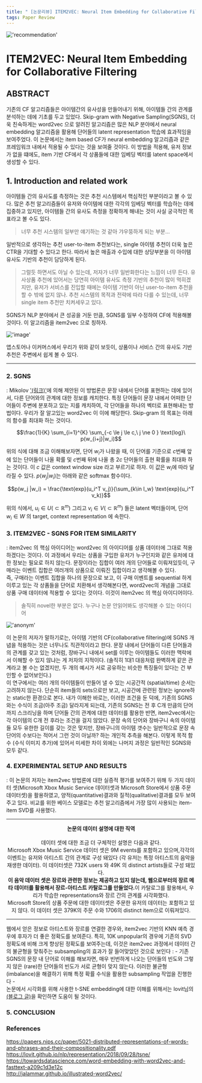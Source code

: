```yaml
---
title: " [논문리뷰] ITEM2VEC: Neural Item Embedding for Collaborative Filtering "
tags: Paper Review
---
```


!['recommendation'](https://scholarshipowl.com/blog/wp-content/uploads/2019/01/72710307_s.png)
# ITEM2VEC: Neural Item Embedding for Collaborative Filtering
## ABSTRACT
기존의 CF 알고리즘들은 아이템간의 유사성을 만들어내기 위해, 아이템들 간의 관계를 분석하는 데에 기초를 두고 있었다. Skip-gram with Negative Sampling(SGNS), 더욱 친숙하게는 word2vec 으로 알려진 알고리즘은 많은 NLP 분야에서 neural embedding 알고리즘을 활용해 단어들의 latent representation 학습에 효과적임을 보여주었다. 이 논문에서는 item based CF가 neural embedding 알고리즘과 같은 프레임워크 내에서 적용될 수 있다는 것을 보여줄 것이다. 이 방법을 적용해, 유저 정보가 없을 떄에도, item 기반 CF에서 각 상품들에 대한 임베딩 벡터를 latent space에서 생성할 수 있다.

## 1. Introduction and related work
아이템들 간의 유사도를 측정하는 것은 추천 시스템에서 핵심적인 부분이라고 볼 수 있다. 많은 추천 알고리즘들이 유저와 아이템에 대한 각각의 임베딩 벡터를 학습하는 데에 집중하고 있지만, 아이템들 간의 유사도 측정을 정확하게 해내는 것이 사실 궁극적인 목표라고 볼 수도 있다.

> 너무 추천 시스템의 일부만 얘기하는 것 같아 갸우뚱하게 되는 부분...

일반적으로 생각하는 추천 user-to-item 추천보다는, single 아이템 추천이 더욱 높은 CTR을 기대할 수 있다고 한다. 따라서 높은 매출과 수입에 대한 상당부분을 이 아이템 유사도 기반의 추천이 담당하게 된다.

> 그럴듯 하면서도 아닐 수 있는데, 저자가 너무 일반화한다는 느낌이 너무 든다. 유사상품 추천에 있어서는 당연히 아이템 유사도 측정 기반의 추천이 많이 먹히겠지만, 유저가 서비스를 진입할 때에는 아이템 기반이 아닌 user-to-item 추천을 할 수 밖에 없지 않나. 추천 시스템의 목적과 전략에 따라 다를 수 있는데, 너무 single item 추천만 치켜세우고 있다.

SGNS가 NLP 분야에서 큰 성공을 거둔 만큼, SGNS를 일부 수정하여 CF에 적용해볼 것이다. 이 알고리즘을 item2vec 으로 칭하자.

!['image'](https://imgur.com/XG6kJpP.png)

앱스토어나 이커머스에서 우리가 위와 같이 보듯이, 상품이나 서비스 간의 유사도 기반 추천은 주변에서 쉽게 볼 수 있다.

---
### 2. SGNS
: Mikolov ['(링크)']((https://papers.nips.cc/paper/5021-distributed-representations-of-words-and-phrases-and-their-compositionality.pdf))에 의해 제안된 이 방법론은 문장 내에서 단어를 표현하는 데에 있어서, 다른 단어와의 관계에 대한 정보를 캐치한다. 특정 단어들이 문장 내에서 어떠한 단어들이 주변에 분포하고 있는 지를 캐치하여, 각 단어들을 하나의 벡터로 표현해내는 방법이다. 우리가 잘 알고있는 word2vec 이 이에 해당한다. Skip-gram 의 목표는 아래의 함수를 최대화 하는 것이다.

$$\frac{1}{K} \sum_{i=1}^{K} \sum_{-c \le j \le c,\ j \ne 0 }  \text{log}\ p(w_{i+j}|w_i)$$

위의 식에 대해 조금 이해해보자면, 단어 $w_i$가 나왔을 때, 이 단어를 기준으로 $c$번째 앞에 있는 단어들이 나올 확률 및 $c$번째 뒤에 나올 총 2$c$ 단어들의 출현 확률을 최대화 하는 것이다. 이 $c$ 값은 context window size 라고 부르기로 하자. 이 값은 $w_i$에 따라 달라질 수 있다. $p(w_j|w_i)$는 아래와 같은 softmax 함수이다.

$$p(w_j |w_i) = \frac{\text{exp}(u_i^T v_j)}{\sum_{k\in I_w} \text{exp}(u_i^T v_k)}$$

위의 식에서, $u_i \in U (\subset \mathbb{R}^m)$ 그리고 $v_i \in V (\subset\mathbb{R}^m)$ 들은 latent 벡터들이며, 단어 $w_i \in W$ 의 target, context representation 에 속한다.

### 3. ITEM2VEC - SGNS FOR ITEM SIMILARITY
: item2vec 의 핵심 아이디어는 word2vec 의 아이디어를 상품 데이터에 그대로 적용하겠다는 것이다. 이 과정에서 우리는 상품을 구입한 유저가 누구인지와 같은 유저에 대한 정보는 필요로 하지 않는다. 문장이라는 집합이 여러 개의 단어들로 이뤄져있듯이, 구매라는 이벤트 집합은 여러개의 상품으로 이뤄진 집합이라고 생각해볼 수 있다. <br>
즉, 구매라는 이벤트 집합을 하나의 문장으로 보고, 이 구매 이벤트를 sequential 하게 이루고 있는 각 상품들을 단어로 치환해서 생각해본다면, word2vec의 개념을 그대로 상품 구매 데이터에 적용할 수 있다는 것이다. 이것이 item2vec 의 핵심 아이디어이다.
> 솔직히 novel한 부분은 없다. 누구나 논문 안읽어봐도 생각해볼 수 있는 아이디어



!['anonym'](https://miro.medium.com/max/1360/1*OtVj_gkDk7vuLKYqOZM3qA.jpeg)

이 논문의 저자가 말하기로는, 아이템 기반의 CF(collaborative filtering)에 SGNS 개념을 적용하는 것은 너무나도 직관적이라고 한다. 문장 내에서 단어들이 다른 단어들과의 관계를 갖고 있는 것처럼, 장바구니 내에서 set를 이루는 아이템들도 이러한 맥락에서 이해할 수 있지 않냐는 게 저자의 지적이다. (솔직히 1대1 대응처럼 완벽하게 같은 관계라고 볼 수는 없겠지만, 두 개의 예시가 서로 공유하는 비슷한 특징들이 있다는 건 부인할 수 없어보인다.)<br>
이 연구에서는 여러 개의 아이템들이 만들어 낼 수 있는 시공간적 (spatial/time) 순서는 고려하지 않는다. 단순히 item들의 sets으로만 보고, 시공간에 관련된 정보는 ignore하는 static한 환경으로 본다. 내가 이해한 바로는, 이러한 조건을 둔 덕에, 기존의 SGNS와는 수식이 조금(아주 조금) 달라지게 되는데, 기존의 SGNS는 전 후 C개 만큼의 단어까지 스크리닝을 하며 단어들 간의 관계에 대한 데이터를 활용한 반면, item2vec에서는 각 아이템의 C개 전 후라는 조건을 걸지 않았다. 문장 속의 단어와 장바구니 속의 아이템들 모두 유한한 길이를 갖는 것은 맞지만, 장바구니의 아이템 갯수는 일반적으로 문장 속 단어의 수보다는 적어서 그런 것이 아닐까? 하는 개인적 추측을 해본다. 이렇게 목적 함수 (수식 이미지 추가)에 있어서 미세한 차이 외에는 나머지 과정은 일반적인 SGNS와 모두 같다.

### 4. EXPERIMENTAL SETUP AND RESULTS
:<space> 이 논문의 저자는 item2vec 방법론에 대한 실증적 평가를 보여주기 위해 두 가지 데이터 셋(Microsoft Xbox Music Service 데이터셋과 Microsoft Store에서 상품 주문 데이터셋)을 활용하였고, 양적(quantitative)결과와 질적(qualitative)결과를 모두 보여주고 있다. 비교를 위한 베이스 모델로는 추천 알고리즘에서 가장 많이 사용되는 item-item SVD를 사용했다.<br>
***
 <center><b>논문의 데이터 설명에 대한 직역<br></b><br>
 데이터 셋에 대한 조금 더 구체적인 설명은 다음과 같다.<br>
 Microsoft Xbox Music Service 데이터 셋은 9M events를 포함하고 있으며,각각의 이벤트는 유저와 아티스트 간의 관계로 구성 돼있다 (각 유저는 특정 아티스트의 음악을 재생한 데이터). 이 데이터셋은 732K users 와 49K 의 distinct artists들로 구성 돼있다.<br>
 <b>이 음악 데이터 셋은 장르와 관련한 정보는 제공하고 있지 않는데, 웹으로부터의 장르 메타 데이터를 활용해서 장르-아티스트 카탈로그를 만들었다.</b>이 카탈로그를 활용해서, 우리가 학습한 representations와 장르 간의 관계를 시각화했다.  <br>
 Microsoft Store의 상품 주문에 대한 데이터셋은 주문한 유저의 데이터는 포함하고 있지 않다. 이 데이터 셋은 379K의 주문 수와 1706의 distinct item으로 이뤄져있다.</center>

***

 <space> 웹에서 얻은 정보로 아티스트와 장르를 연결한 경우와, item2vec 기반의 KNN 예측 경우에 후자가 더 좋은 정확도를 보여준다. 특히, 10K unpopular의 경우에 기존의 SVD 정확도에 비해 크게 향상된 정확도를 보여주는데, 이것은 item2vec 과정에서 데이터 간의 불균형을 맞춰주는 subsampling의 효과가 잘 들어맞았던 것으로 보인다 : - 기존 SGNS의 문장 내 단어로 이해를 해보자면, 매우 빈번하게 나오는 단어들의 빈도와 그렇지 않은 (rare)한 단어들의 빈도가 서로 균형이 맞지 않는다. 이러한 불균형(imbalance)을 해결하기 위해 특정 확률 수식을 활용한 subsampling 작업을 진행한다 - <br>
 논문에서 시각화를 위해 사용한 t-SNE embedding에 대한 이해를 위해서는 lovit님의 [(블로그 글)](https://lovit.github.io/nlp/representation/2018/09/28/tsne/)을 확인하면 도움이 될 것이다.<br>

### 5. CONCLUSION

### References
https://papers.nips.cc/paper/5021-distributed-representations-of-words-and-phrases-and-their-compositionality.pdf<br>
https://lovit.github.io/nlp/representation/2018/09/28/tsne/<br>
https://towardsdatascience.com/word-embedding-with-word2vec-and-fasttext-a209c1d3e12c<br>
http://jalammar.github.io/illustrated-word2vec/
